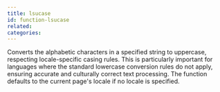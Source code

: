 ```yaml
---
title: lsucase
id: function-lsucase
related:
categories:
---
```


Converts the alphabetic characters in a specified string to uppercase, 
respecting locale-specific casing rules. This is particularly important for languages where the standard lowercase conversion rules do not apply, 
ensuring accurate and culturally correct text processing. The function defaults to the current page's locale if no locale is specified.